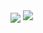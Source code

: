  <img align="center" src="https://github-readme-stats.vercel.app/api/top-langs/?username=evilpepe&layout=compact&show_icons=true&title_color=fff&icon_color=79ff97&text_color=9f9f9f&bg_color=232323" />
 
<img src="https://github-readme-stats.vercel.app/api?username=evilpepe&show_icons=true&theme=gotham&hide_title=true"/>
